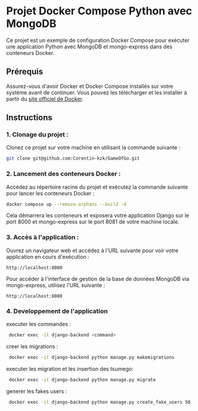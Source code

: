 # Projet Docker Compose Python avec MongoDB

Ce projet est un exemple de configuration Docker Compose pour exécuter une application Python avec MongoDB et mongo-express dans des conteneurs Docker.

## Prérequis

Assurez-vous d'avoir Docker et Docker Compose installés sur votre système avant de continuer. Vous pouvez les télécharger et les installer à partir du [site officiel de Docker](https://www.docker.com/get-started).

## Instructions

### 1. Clonage du projet :

Clonez ce projet sur votre machine en utilisant la commande suivante :

```bash
git clone git@github.com:Corentin-kzk/GameOfGo.git
```

### 2. Lancement des conteneurs Docker :

Accédez au répertoire racine du projet et exécutez la commande suivante pour lancer les conteneurs Docker :

```bash
docker compose up --remove-orphans --build -d
```

Cela démarrera les conteneurs et exposera votre application Django sur le port 8000 et mongo-express sur le port 8081 de votre machine locale.

### 3. Accès à l'application :

Ouvrez un navigateur web et accédez à l'URL suivante pour voir votre application en cours d'exécution :

```
http://localhost:8000
```

Pour accéder à l'interface de gestion de la base de données MongoDB via mongo-express, utilisez l'URL suivante :

```
http://localhost:8080
```

### 4. Developpement de l'application 

executer les commandes : 

```bash
 docker exec -it django-backend <command>
```

creer les migrations : 

```bash
 docker exec -it django-backend python manage.py makemigrations
```

executer les migration et les insertion des tsumego:
```bash
 docker exec -it django-backend python manage.py migrate
```

generer les fakes users :

```bash
 docker exec -it django-backend python manage.py create_fake_users 50
```